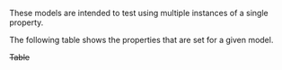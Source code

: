 These models are intended to test using multiple instances of a single property.
 
The following table shows the properties that are set for a given model.  

~~Table~~ 
